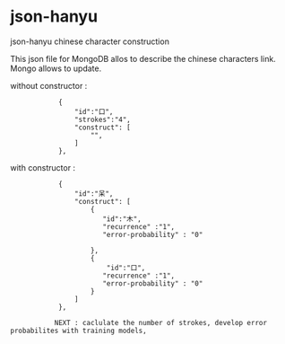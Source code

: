 # json-hanyu
json-hanyu chinese character construction

This json file for MongoDB allos to describe the chinese characters link. Mongo allows to update.

without constructor :

                {   
                    "id":"口",
                    "strokes":"4",
                    "construct": [
                        "",
                    ]
                },

with constructor : 

                {   
                    "id":"呆",
                    "construct": [
                        {
                           "id":"木",
                           "recurrence" :"1",
                           "error-probability" : "0"

                        },
                        {
                            "id":"口",
                           "recurrence" :"1",
                           "error-probability" : "0"
                        }
                    ]
                },
                
               NEXT : caclulate the number of strokes, develop error probabilites with training models,
                
